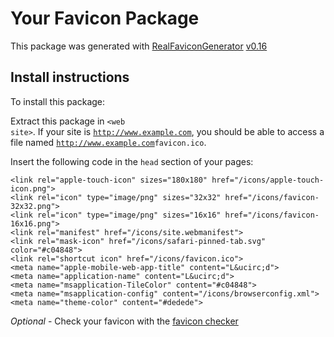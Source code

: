 # Your Favicon Package

This package was generated with [RealFaviconGenerator](https://realfavicongenerator.net/) [v0.16](https://realfavicongenerator.net/change_log#v0.16)

## Install instructions

To install this package:

Extract this package in <code>&lt;web site&gt;<?php echo /icons/ ?></code>. If your site is <code>http://www.example.com</code>, you should be able to access a file named <code>http://www.example.com<?php echo /icons/ ?>favicon.ico</code>.

Insert the following code in the `head` section of your pages:

    <link rel="apple-touch-icon" sizes="180x180" href="/icons/apple-touch-icon.png">
    <link rel="icon" type="image/png" sizes="32x32" href="/icons/favicon-32x32.png">
    <link rel="icon" type="image/png" sizes="16x16" href="/icons/favicon-16x16.png">
    <link rel="manifest" href="/icons/site.webmanifest">
    <link rel="mask-icon" href="/icons/safari-pinned-tab.svg" color="#c04848">
    <link rel="shortcut icon" href="/icons/favicon.ico">
    <meta name="apple-mobile-web-app-title" content="L&ucirc;d">
    <meta name="application-name" content="L&ucirc;d">
    <meta name="msapplication-TileColor" content="#c04848">
    <meta name="msapplication-config" content="/icons/browserconfig.xml">
    <meta name="theme-color" content="#dedede">

*Optional* - Check your favicon with the [favicon checker](https://realfavicongenerator.net/favicon_checker)